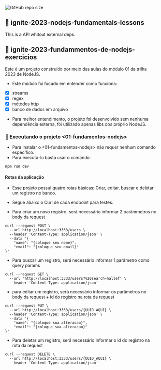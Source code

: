 ![GitHub repo size](https://img.shields.io/github/repo-size/HallefHLVieira/ignite-2023-nodejs-fundamentals-lessons)

## 📝 ignite-2023-nodejs-fundamentals-lessons
This is a API whitout external deps.

## 📝 ignite-2023-fundammentos-de-nodejs-exercicios

Este é um projeto construído por meio das aulas do módulo 01 da trilha 2023 de NodeJS.

- Este módulo foi focado em entender como funciona:
- [x] streams
- [x] regex
- [x] métodos http
- [x] banco de dados em arquivo

- Para melhor entendimento, o projeto foi desenvolvido sem nenhuma dependẽncia externa, foi utilizado apenas libs dos próprio NodeJS.

### 🚀 Executando o projeto <01-fundamentos-nodejs>

- Para instalar o <01-fundamentos-nodejs> não requer nenhum comando específico.
- Para executa-lo basta usar o comando: 
```
npm run dev
```

#### Rotas da aplicação

- Esse projeto possui quatro rotas básicas: Criar, editar, buscar e deletar um registro no banco.
- Segue abaixo o Curl de cada endpoint para testes.

- Para criar um novo registro, será necessário informar 2 parâmmetros no body da request
```
curl --request POST \
  --url http://localhost:3333/users \
  --header 'Content-Type: application/json' \
  --data '{
	"name": "{coloque seu nome}",
	"email": "{coloque seu email}"
}'
```

- Para buscar um registro, será necessário informar 1 parâmetro como query params
``` 
curl --request GET \
  --url 'http://localhost:3333/users?%20search=hallef' \
  --header 'Content-Type: application/json'
```

- para editar um registro, será necessário informar os parâmetros no body da request + id do registro na rota da request
```
curl --request PUT \
  --url http://localhost:3333/users/{UUID_AQUI} \
  --header 'Content-Type: application/json' \
  --data '{
	"name": "{coloque sua alteracao}",
	"email": "{coloque sua alteracao}"
}'
```
- Para deletar um registro, será necessário informar o id do registro na rota da request
```
curl --request DELETE \
  --url http://localhost:3333/users/{UUID_AQUI} \
  --header 'Content-Type: application/json'
```